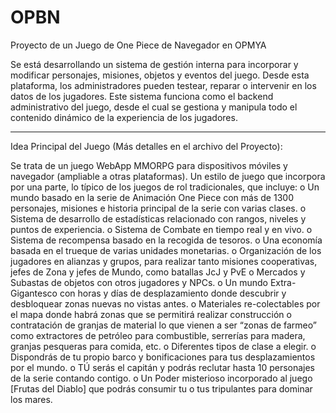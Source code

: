 # OPBN
Proyecto de un Juego de One Piece de Navegador en OPMYA

Se está desarrollando un sistema de gestión interna para incorporar y modificar personajes, misiones, objetos y eventos del juego.
Desde esta plataforma, los administradores pueden testear, reparar o intervenir en los datos de los jugadores.
Este sistema funciona como el backend administrativo del juego, desde el cual se gestiona y manipula todo el contenido dinámico de la experiencia de los jugadores.

------------------------------------------------------------------------

Idea Principal del Juego (Más detalles en el archivo del Proyecto):

Se trata de un juego WebApp MMORPG para dispositivos móviles y navegador (ampliable a otras plataformas). Un estilo de juego que incorpora por una parte, lo típico de los juegos de rol tradicionales, que incluye:
o	Un mundo basado en la serie de Animación One Piece con más de 1300 personajes, misiones e historia principal de la serie con varias clases. 
o	Sistema de desarrollo de estadísticas relacionado con rangos, niveles y puntos de experiencia.
o	Sistema de Combate en tiempo real y en vivo.
o	Sistema de recompensa basado en la recogida de tesoros.
o	Una economía basada en el trueque de varias unidades monetarias.
o	Organización de los jugadores en alianzas y grupos, para realizar tanto misiones cooperativas, jefes de Zona y jefes de Mundo, como batallas JcJ y PvE
o	Mercados y Subastas de objetos con otros jugadores y NPCs.
o	Un mundo Extra-Gigantesco con horas y días de desplazamiento donde descubrir y desbloquear zonas nuevas no vistas antes.
o	Materiales re-colectables por el mapa donde habrá zonas que se permitirá realizar construcción o contratación de granjas de material lo que vienen a ser “zonas de farmeo” como extractores de petróleo para combustible, serrerías para madera, granjas pesqueras para comida, etc.
o	Diferentes tipos de clase a elegir.
o	Dispondrás de tu propio barco y bonificaciones para tus desplazamientos por el mundo.
o	TÚ serás el capitán y podrás reclutar hasta 10 personajes de la serie contando contigo.
o	Un Poder misterioso incorporado al juego [Frutas del Diablo] que podrás consumir tu o tus tripulantes para dominar los mares.

